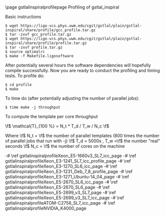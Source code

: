 \page gstlalinspiralprofilepage Profiling of gstlal_inspiral

Basic instructions

	$ wget https://ligo-vcs.phys.uwm.edu/cgit/gstlal/plain/gstlal-inspiral/share/profile/gcc_profile.tar.gz
	$ tar -zxvf gcc_profile.tar.gz	
	$ wget https://ligo-vcs.phys.uwm.edu/cgit/gstlal/plain/gstlal-inspiral/share/profile/profile.tar.gz
	$ tar -zxvf profile.tar.gz
	$ source optimalrc
	$ make -f Makefile.ligosoftware

After potentially several hours the software dependencies will hopefully compile successfully.  Now you are ready to conduct the profiling and timing tests.  To profile do:

	$ cd profile
	$ make

To time do (after potentially adjusting the number of parallel jobs):

	$ time make -j throughput

To compute the template per core throughput

\f$ \mathcal{T}_{100 \%} = N_t * T_d / T_w / N_c \f$

Where \f$ N_t = \f$ the number of parallel templates (800 times the number of parallel jobs that run with -j)  \f$ T_d = 5000s \, T_w =\f$ the number "real" seconds \f$ N_c = \f$ the number of cores on the machine

-# \ref gstlalinspiralprofileXeon_E5-1660v3_SL7_icc_page
-# \ref gstlalinspiralprofileXeon_E3-1241_SL7_icc_profile_page
-# \ref gstlalinspiralprofileXeon_E3-1270_SL6_icc_page
-# \ref gstlalinspiralprofileXeon_E3-1231_Deb_7_8_profile_page
-# \ref gstlalinspiralprofileXeon_E3-1271_Ubuntu-14_04_page
-# \ref gstlalinspiralprofileXeon_E5-2670_SL6_icc_page
-# \ref gstlalinspiralprofileXeon_E5-2670_SL6_page
-# \ref gstlalinspiralprofileXeon_E5-2699_v3_SL7_page
-# \ref gstlalinspiralprofileXeon_E5-2699_v3_SL7_icc_page
-# \ref gstlalinspiralprofileATOM-C2758_SL7_icc_page
-# \ref gstlalinspiralprofileNVIDIA_K4000_page

